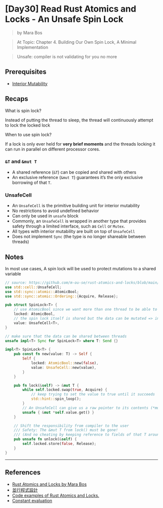 # [Day30] Read Rust Atomics and Locks - An Unsafe Spin Lock

> by Mara Bos

> At Topic: Chapter 4. Building Our Own Spin Lock, A Minimal Implementation

> Unsafe: compiler is not validating for you no more

## Prerequisites

- [Interior Mutability](https://marabos.nl/atomics/basics.html#interior-mutability)

## Recaps

What is spin lock?

Instead of putting the thread to sleep, the thread will continuously attempt to lock the locked lock

When to use spin lock?

If a lock is only ever held for **very brief moments** and the threads locking it can run in parallel on different processor cores.

### `&T` and `&mut T`

- A shared reference (`&T`) can be copied and shared with others
- An exclusive reference (`&mut T`) guarantees it’s the only exclusive borrowing of that `T`.

### UnsafeCell

- An `UnsafeCell` is the primitive building unit for interior mutability
- No restrictions to avoid undefined behavior
- Can only be used in `unsafe` block
- Commonly, an `UnsafeCell` is wrapped in another type that provides safety through a limited interface, such as `Cell` or `Mutex`. 
- All types with interior mutability are built on top of `UnsafeCell`
- Does not implement `Sync` (the type is no longer shareable between threads)

## Notes

In most use cases, A spin lock will be used to protect mutations to a shared variable

```rust
// source: https://github.com/m-ou-se/rust-atomics-and-locks/blob/main/src/ch4_spin_lock/s2_unsafe.rs
use std::cell::UnsafeCell;
use std::sync::atomic::AtomicBool;
use std::sync::atomic::Ordering::{Acquire, Release};

pub struct SpinLock<T> {
    // use AtomicBool since we want more than one thread to be able to interact with it simultaneously
    locked: AtomicBool,
    // the spin lock itself is shared but the data can be mutated => interior mutability
    value: UnsafeCell<T>,
}

// make sure that the data can be shared between threads
unsafe impl<T> Sync for SpinLock<T> where T: Send {}

impl<T> SpinLock<T> {
    pub const fn new(value: T) -> Self {
        Self {
            locked: AtomicBool::new(false),
            value: UnsafeCell::new(value),
        }
    }

    pub fn lock(&self) -> &mut T {
        while self.locked.swap(true, Acquire) {
            // keep trying to set the value to true until it succeeds
            std::hint::spin_loop();
        }
        // An UnsafeCell can give us a raw pointer to its contents (*mut T) through its get() method, which we can convert to a reference within an unsafe block, as follows:
        unsafe { &mut *self.value.get() }
    }

    // Shift the responsibility from compiler to the user
    /// Safety: The &mut T from lock() must be gone!
    /// (And no cheating by keeping reference to fields of that T around!)
    pub unsafe fn unlock(&self) {
        self.locked.store(false, Release);
    }
}
```

---

## References

- [Rust Atomics and Locks by Mara Bos](https://marabos.nl/atomics/)
- [並行程式設計](https://hackmd.io/@sysprog/concurrency/https%3A%2F%2Fhackmd.io%2F%40sysprog%2FS1AMIFt0D)
- [Code examples of Rust Atomics and Locks.](https://github.com/m-ou-se/rust-atomics-and-locks)
- [Constant evaluation](https://doc.rust-lang.org/reference/const_eval.html)
